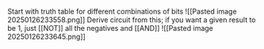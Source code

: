 Start with truth table for different combinations of bits
![[Pasted image 20250126233558.png]]
Derive circuit from this; if you want a given result to be 1, just [[NOT]] all the negatives and [[AND]]
![[Pasted image 20250126233645.png]]